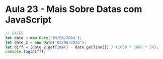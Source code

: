 # Aula 23 - Mais Sobre Datas com JavaScript

```jsx
// DATES
let date = new Date('03/06/2004');
let date_2 = new Date('03/06/2022');
let diff = (date_2.getTime() - date.getTime()) / (1000 * 3600 * 24);
console.log(diff);
```